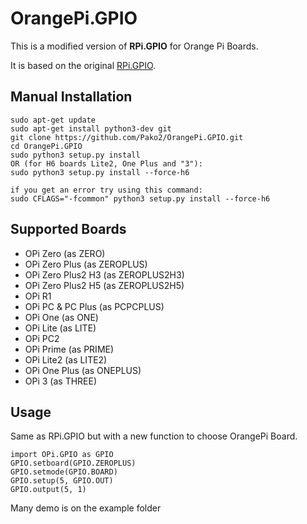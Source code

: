 # OrangePi.GPIO

This is a modified version of **RPi.GPIO** for Orange Pi Boards.

It is based on the original [RPi.GPIO](https://pypi.python.org/pypi/RPi.GPIO).

## Manual Installation

    sudo apt-get update
    sudo apt-get install python3-dev git
    git clone https://github.com/Pako2/OrangePi.GPIO.git
    cd OrangePi.GPIO
    sudo python3 setup.py install 
    OR (for H6 boards Lite2, One Plus and "3"): 
    sudo python3 setup.py install --force-h6
    
    if you get an error try using this command:
    sudo CFLAGS="-fcommon" python3 setup.py install --force-h6

## Supported Boards

* OPi Zero (as ZERO)
* OPi Zero Plus (as ZEROPLUS)
* OPi Zero Plus2 H3 (as ZEROPLUS2H3)
* OPi Zero Plus2 H5 (as ZEROPLUS2H5)
* OPi R1
* OPi PC & PC Plus (as PCPCPLUS)
* OPi One (as ONE)
* OPi Lite (as LITE)
* OPi PC2
* OPi Prime (as PRIME)
* OPi Lite2 (as LITE2)
* OPi One Plus (as ONEPLUS)
* OPi 3 (as THREE)

## Usage

Same as RPi.GPIO but with a new function to choose OrangePi Board.

    import OPi.GPIO as GPIO
    GPIO.setboard(GPIO.ZEROPLUS)
    GPIO.setmode(GPIO.BOARD)
    GPIO.setup(5, GPIO.OUT)
    GPIO.output(5, 1)

Many demo is on the example folder
